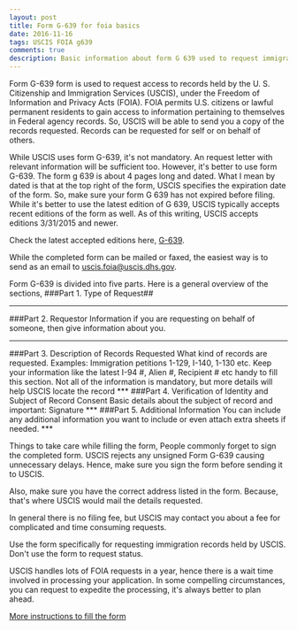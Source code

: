 ```yaml
---
layout: post
title: Form G-639 for foia basics
date: 2016-11-16
tags: USCIS FOIA g639
comments: true
description: Basic information about form G 639 used to request immigration records
---
```

Form G-639 form <link> is used to request access to records held by the U. S. Citizenship and Immigration Services (USCIS), under the Freedom of Information and Privacy Acts (FOIA).
FOIA permits U.S. citizens or lawful permanent residents to gain access to information pertaining to themselves in Federal agency records.
So, USCIS will be able to send you a copy of the records requested. Records can be requested for self or on behalf of others.

While USCIS uses form G-639, it's not mandatory. An request letter with relevant information will be sufficient too. However, it's better to use form G-639.
The form g 639 is about 4 pages long and dated. What I mean by dated is that at the top right of the form, USCIS specifies the expiration date of the form.
So, make sure your form G 639 has not expired before filing. While it's better to use the latest edition of G 639, USCIS typically accepts recent editions of the form as well.
As of this writing, USCIS accepts editions 3/31/2015 and newer.

Check the latest accepted editions here,
[G-639](http://www.uscis.gov/sites/default/files/files/form/g-639.pdf).

While the completed form can be mailed or faxed, the easiest way is to send as an email to uscis.foia@uscis.dhs.gov.

Form G-639 is divided into five parts. Here is a general overview of the sections,
###Part 1. Type of Request##
***
###Part 2. Requestor Information
		if you are requesting on behalf of someone, then give information about you.
***
###Part 3. Description of Records Requested
		What kind of records are requested. Examples: Immigration petitions 1-129, I-140, 1-130 etc.
		Keep your information like the latest I-94 #, Alien #, Recipient # etc handy to fill this section. Not all of the information is mandatory, but more details will help USCIS locate the record
		***
###Part 4. Verification of Identity and Subject of Record Consent
		Basic details about the subject of record and important: Signature
		***
###Part 5. Additional Information
		You can include any additional information you want to include or even attach extra sheets if needed.
		***

Things to take care while filling the form,
People commonly forget to sign the completed form. USCIS rejects any unsigned Form G-639 causing unnecessary delays.
Hence, make sure you sign the form before sending it to USCIS.

Also, make sure you have the correct address listed in the form. Because, that's where USCIS would mail the details requested.

In general there is no filing fee, but USCIS may contact you about a fee for complicated and time consuming requests.

Use the form specifically for requesting immigration records held by USCIS. Don't use the form to request status.

USCIS handles lots of FOIA requests in a year, hence there is a wait time involved in processing your application. In some compelling circumstances, you can request to expedite the processing, it's
always better to plan ahead.

[More instructions to fill the form](/posts/i140-foia-form-g-639-instruction/)
